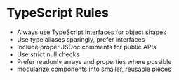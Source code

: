 # TypeScript Rules

- Always use TypeScript interfaces for object shapes
- Use type aliases sparingly, prefer interfaces
- Include proper JSDoc comments for public APIs
- Use strict null checks
- Prefer readonly arrays and properties where possible
- modularize components into smaller, reusable pieces
